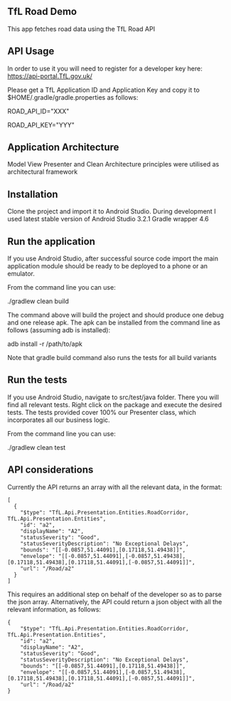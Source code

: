 TfL Road Demo
------------------------------------------------
This app fetches road data using the TfL Road API


API Usage
------------------------------------------------
In order to use it you will need to register for a developer key here: https://api-portal.TfL.gov.uk/

Please get a TfL Application ID and Application Key and copy it to $HOME/.gradle/gradle.properties as follows:

ROAD_API_ID="XXX"

ROAD_API_KEY="YYY"

Application Architecture
------------------------------------------------
Model View Presenter and Clean Architecture principles were utilised as architectural framework

Installation
------------------------------------------------
Clone the project and import it to Android Studio.
During development I used latest stable version of Android Studio 3.2.1
Gradle wrapper 4.6 

Run the application
------------------------------------------------
If you use Android Studio, after successful source code import the main application module should 
be ready to be deployed to a phone or an emulator. 

From the command line you can use:

./gradlew clean build

The command above will build the project and should produce one debug and one release apk. 
The apk can be installed from the command line as follows (assuming adb is installed):

adb install -r /path/to/apk

Note that gradle build command also runs the tests for all build variants

Run the tests
------------------------------------------------
If you use Android Studio, navigate to src/test/java folder. There you will find all relevant tests.
Right click on the package and execute the desired tests. The tests provided cover 100% our
Presenter class, which incorporates all our business logic.

From the command line you can use:

./gradlew clean test

API considerations
------------------------------------------------
Currently the API returns an array with all the relevant data, in the format:

```
[
  {
    "$type": "TfL.Api.Presentation.Entities.RoadCorridor, TfL.Api.Presentation.Entities",
    "id": "a2",
    "displayName": "A2",
    "statusSeverity": "Good",
    "statusSeverityDescription": "No Exceptional Delays",
    "bounds": "[[-0.0857,51.44091],[0.17118,51.49438]]",
    "envelope": "[[-0.0857,51.44091],[-0.0857,51.49438],[0.17118,51.49438],[0.17118,51.44091],[-0.0857,51.44091]]",
    "url": "/Road/a2"
  }
]
```

This requires an additional step on behalf of the developer so as to parse the json array. 
Alternatively, the API could return a json object with all the relevant information, as follows:

```
{
    "$type": "TfL.Api.Presentation.Entities.RoadCorridor, TfL.Api.Presentation.Entities",
    "id": "a2",
    "displayName": "A2",
    "statusSeverity": "Good",
    "statusSeverityDescription": "No Exceptional Delays",
    "bounds": "[[-0.0857,51.44091],[0.17118,51.49438]]",
    "envelope": "[[-0.0857,51.44091],[-0.0857,51.49438],[0.17118,51.49438],[0.17118,51.44091],[-0.0857,51.44091]]",
    "url": "/Road/a2"
}
```
 



